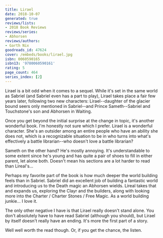 ```yaml
---
title: Lirael
date: 2018-10-07
generated: true
reviews/lists:
- 2018 Book Reviews
reviews/series:
- Abhorsen
reviews/authors:
- Garth Nix
goodreads_id: 47624
cover: /embeds/books/lirael.jpg
isbn: 0060590165
isbn13: '9780060590161'
rating: 5
page_count: 464
series_index: [2]
---
```

Lirael is a bit odd when it comes to a sequel. While it's set in the same world as Sabriel (and Sabriel even has a part to play), Lirael takes place a fair few years later, following two new characters: Lirael--daughter of the glacier bound seers only mentioned in Sabriel--and Prince Sameth--Sabriel and Touchstone's son and Abhorsen in Waiting.  

Once you get beyond the initial surprise at the change in topic, it's another wonderful book. I'm honestly not sure which I prefer. Lirael is a wonderful character. She's an outsider among an entire people who have an ability she does not, which is a recognizable situation to be in who turns into what's effectively a battle librarian--who doesn't love a battle librarian?  

<!--more-->

Sameth on the other hand? He's mostly annoying. It's understandable to some extent since he's young and has quite a pair of shoes to fill in either parent, let alone both. Doesn't mean his sections are a lot harder to read than Lireal's...  

Perhaps my favorite part of the book is how much deeper the world building feels than in Sabriel. Sabriel did an excellent job of building a fantastic world and introducing us to the Death magic an Abhorsen wields. Lireal takes that and expands us, exploring the Clayr and the builders, along with looking more into the Charter / Charter Stones / Free Magic. As a world building junkie... I love it.  

The only other negative I have is that Lirael really doesn't stand alone. You don't absolutely have to have read Sabriel (although you should), but Lirael by itself doesn't really have an ending. It's more the first part of a story.  

Well well worth the read though. Or, if you get the chance, the listen.